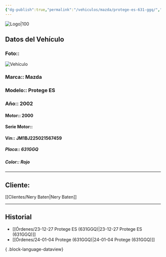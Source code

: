 ```yaml
---
{"dg-publish":true,"permalink":"/vehiculos/mazda/protege-es-631-ggq/","tags":["Mazda"]}
---
```


![Logo|100](http://drive.google.com/uc?export=view&id=137fl3TIZ0-PU8b-Pt0bsjclwHub_u78G)

## Datos del Vehículo 
### Foto:: 
![Vehículo](http://drive.google.com/uc?export=view&id=1hAXXrzZ9XZPP-ddqboNBewvjvCJPfH4r)

### Marca:: Mazda 
### Modelo:: Protege ES
### Año:: 2002
#### Motor:: 2000
#### Serie Motor:: 
#### Vin:: JM1BJ225021567459
##### Placa:: 631GGQ
##### Color:: Rojo
---

## Cliente:

[[Clientes/Nery Baten\|Nery Baten]]

---

## Historial

- [[Órdenes/23-12-27 Protege ES (631GGQ)\|23-12-27 Protege ES (631GGQ)]]
- [[Órdenes/24-01-04 Protege (631GGQ)\|24-01-04 Protege (631GGQ)]]

{ .block-language-dataview} 